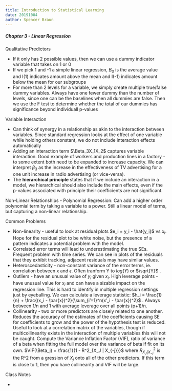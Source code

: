 ```yaml
---
title: Introduction to Statistical Learning
date: 20191004
author: Spencer Braun
---
```




##### Chapter 3 - Linear Regression

Qualitative Predictors

* If it only has 2 possible values, then we can use a dummy indicator variable that takes on 1 or 0
* If we pick 1 and -1 a simple linear regression, $B_0$ is the average value and I(1) indicates amount above the mean and I(-1) indicates amount below the mean for our subgroups
* For more than 2 levels for a variable, we simply create multiple true/false dummy variables. Always have one fewer dummy than the number of levels, since one can be the baselines when all dummies are false. Then we use the F test to determine whether the total of our dummies has significance beyond individuall p-values

Variable Interaction

* Can think of synergy in a relationship as akin to the interaction between variables. Since standard regression looks at the effect of one variable while holding others constant, we do not include interaction effects automatically
* Adding an interaction term $\Beta_3X_1X_2$ captures variable interaction. Good example of workers and production lines in a factory - to some extent both need to be expanded to increase capacity. We can interpret $β_3$ as the increase in the effectiveness of TV advertising for a one unit increase in radio advertising (or vice-versa).
* The **hierarchical principle** states that if we include an interaction in a model, we hierarchical should also include the main effects, even if the p-values associated with principle their coefficients are not significant.

Non-Linear Relationships - Polynomial Regression: Can add a higher order polynomial term by taking a variable to a power. Still a linear model of terms, but capturing a non-linear relationship.

Common Problems 

* Non-linearity - useful to look at residual plots $e_i = y_i - \hat{y_i}$ vs $x_i$. Hope for the residual plot to be white noise, but the presence of a pattern indicates a potential problem with the model. 
* Correlated error terms will lead to underestimating the true SEs. Frequent problem with time series. We can see in plots of the residuals that they exhibit tracking, adjacent residuals may have similar values.
* Heteroscedasticity - non-constant variance of the error terms, ie. correlation between x and $\epsilon$. Often tranform Y to $log(Y)$ or $\sqrt{Y}$ .
* Outliers - have an unusual value of $y_i$ given $x_i$. High leverage points - have unusual value for $x_i$ and can have a sizable impact on the regression line. This is hard to identify in multiple regression settings just by eyeballing. We can calculate a leverage statistic: $h_i = \frac{1}{n} + \frac{(x_i - \bar{x})^2}{\sum_{i’=1}^n(x’_i - \bar{x})^2}$ . Always between 1/n  and 1 with average leverage over all points (p+1)/n.
* Collinearity - two or more predictors are closely related to one another. Reduces the accuracy of the estimates of the coefficients causing SE for coefficients to grow and the power of the hypothesis test is reduced. Useful to look at a correlation matrix of the variables, though if multicollinearity exists in the interaction of multiple variables this will not be caught. Compute the Variance Inflation Factor (VIF), ratio of variance of a beta when fitting the full model over the variance of beta if fit on its own. $VIF(\Beta_j) = \frac{1}{1 - R^2_{X_J | X_{-j}}}$ where $R^2_{X_J | X_{-j}}$ is the R^2 from a gression of $X_j$ onto all of the other predictors. If this term is close to 1, then you have collinearity and VIF will be large. 

Class Notes

* 